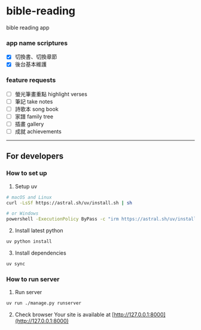 # bible-reading
bible reading app

### app name scriptures
- [x] 切換書、切換章節
- [x] 後台基本維護

### feature requests
- [ ] 螢光筆畫重點 highlight verses
- [ ] 筆記 take notes
- [ ] 詩歌本 song book
- [ ] 家譜 family tree
- [ ] 插畫 gallery
- [ ] 成就 achievements

---

## For developers

### How to set up

1. Setup uv
```sh
# macOS and Linux
curl -LsSf https://astral.sh/uv/install.sh | sh

# or Windows
powershell -ExecutionPolicy ByPass -c "irm https://astral.sh/uv/install.ps1 | iex"
```

2. Install latest python
```sh
uv python install
```

3. Install dependencies
```sh
uv sync
```

### How to run server

1. Run server
```sh
uv run ./manage.py runserver
```

2. Check browser
Your site is available at [http://127.0.0.1:8000](http://127.0.0.1:8000)
